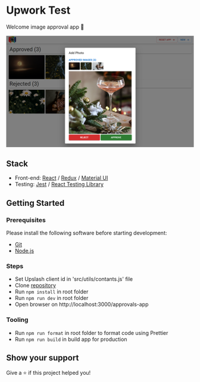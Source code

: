 # Upwork Test

Welcome image approval app 👋

![This is an image](/preview.png)

## Stack

- Front-end: [React](https://reactjs.org/) / [Redux](https://redux.js.org/) / [Material UI](https://mui.com/)
- Testing: [Jest](https://jestjs.io/ru/) / [React Testing Library](https://testing-library.com/docs/react-testing-library/intro)

## Getting Started

### Prerequisites

Please install the following software before starting development:

- [Git](https://git-scm.com/downloads)
- [Node.js](https://nodejs.org/en/download/)

### Steps

- Set Upslash client id in 'src/utils/contants.js' file
- Clone [repository](https://github.com/daler-developer/stories-mern)
- Run `npm install` in root folder
- Run `npm run dev` in root folder
- Open browser on http://localhost:3000/approvals-app

### Tooling

- Run `npm run format` in root folder to format code using Prettier
- Run `npm run build` in build app for production

## Show your support

Give a ⭐️ if this project helped you!
